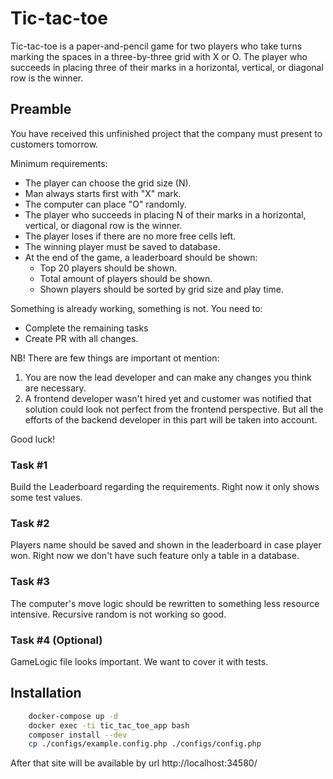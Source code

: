 # Tic-tac-toe

Tic-tac-toe is a paper-and-pencil game for two players who take turns marking the spaces in a three-by-three grid with X or O.
The player who succeeds in placing three of their marks in a horizontal, vertical, or diagonal row is the winner.

## Preamble

You have received this unfinished project that the company must present to customers tomorrow.

Minimum requirements:
- The player can choose the grid size (N).
- Man always starts first with "X" mark.
- The computer can place "O" randomly.
- The player who succeeds in placing N of their marks in a horizontal, vertical, or diagonal row is the winner.
- The player loses if there are no more free cells left.
- The winning player must be saved to database.
- At the end of the game, a leaderboard should be shown:
  - Top 20 players should be shown.
  - Total amount of players should be shown.
  - Shown players should be sorted by grid size and play time.

Something is already working, something is not. You need to:
- Complete the remaining tasks
- Create PR with all changes.

NB! There are few things are important ot mention:
1. You are now the lead developer and can make any changes you think are necessary.
2. A frontend developer wasn't hired yet and customer was notified that solution could look not perfect from the frontend perspective. But all the efforts of the backend developer in this part will be taken into account.

Good luck!

### Task #1

Build the Leaderboard regarding the requirements.
Right now it only shows some test values.

### Task #2

Players name should be saved and shown in the leaderboard in case player won.
Right now we don't have such feature only a table in a database.

### Task #3

The computer's move logic should be rewritten to something less resource intensive.
Recursive random is not working so good.

### Task #4 (Optional)

GameLogic file looks important. We want to cover it with tests.

## Installation

```bash
    docker-compose up -d
    docker exec -ti tic_tac_toe_app bash
    composer install --dev
    cp ./configs/example.config.php ./configs/config.php
```

After that site will be available by url http://localhost:34580/
